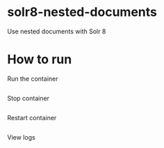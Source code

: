 # solr8-nested-documents
Use nested documents with Solr 8

# How to run
Run the container
```
```

Stop container
```
```

Restart container
```
```

View logs
```
```
